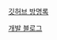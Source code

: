 <a href="https://love2luck.vercel.app/" target="_blank">깃허브 방명록</p>
<a href="simeunseo-devlog.site" target="_blank">개발 블로그</p>
